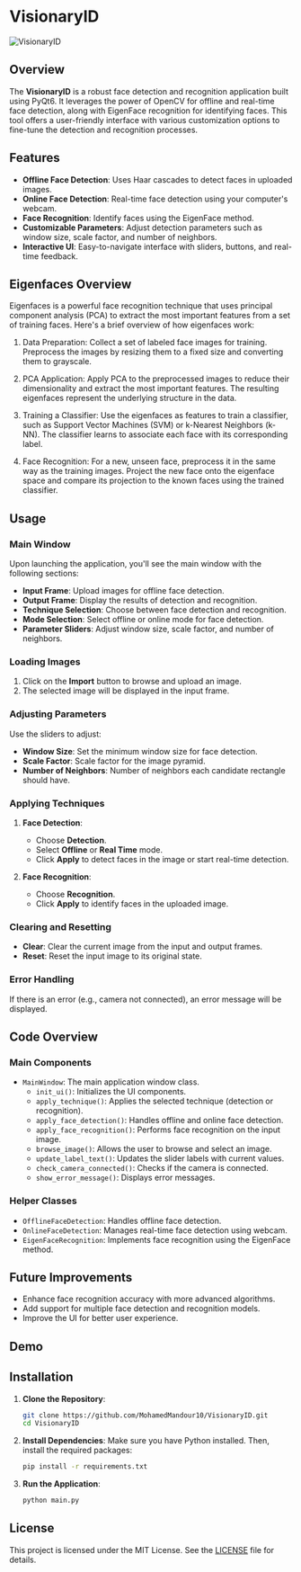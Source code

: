 # VisionaryID

![VisionaryID](https://i.ibb.co/TM69Fr0/FINAL-PROJECT.jpg)

## Overview

The **VisionaryID** is a robust face detection and recognition application built using PyQt6. It leverages the power of OpenCV for offline and real-time face detection, along with EigenFace recognition for identifying faces. This tool offers a user-friendly interface with various customization options to fine-tune the detection and recognition processes.

## Features

- **Offline Face Detection**: Uses Haar cascades to detect faces in uploaded images.
- **Online Face Detection**: Real-time face detection using your computer's webcam.
- **Face Recognition**: Identify faces using the EigenFace method.
- **Customizable Parameters**: Adjust detection parameters such as window size, scale factor, and number of neighbors.
- **Interactive UI**: Easy-to-navigate interface with sliders, buttons, and real-time feedback.

## Eigenfaces Overview
Eigenfaces is a powerful face recognition technique that uses principal component analysis (PCA) to extract the most important features from a set of training faces. Here's a brief overview of how eigenfaces work:

1. Data Preparation: Collect a set of labeled face images for training. Preprocess the images by resizing them to a fixed size and converting them to grayscale.

2. PCA Application: Apply PCA to the preprocessed images to reduce their dimensionality and extract the most important features. The resulting eigenfaces represent the underlying structure in the data.

3. Training a Classifier: Use the eigenfaces as features to train a classifier, such as Support Vector Machines (SVM) or k-Nearest Neighbors (k-NN). The classifier learns to associate each face with its corresponding label.

4. Face Recognition: For a new, unseen face, preprocess it in the same way as the training images. Project the new face onto the eigenface space and compare its projection to the known faces using the trained classifier.

## Usage

### Main Window

Upon launching the application, you'll see the main window with the following sections:

- **Input Frame**: Upload images for offline face detection.
- **Output Frame**: Display the results of detection and recognition.
- **Technique Selection**: Choose between face detection and recognition.
- **Mode Selection**: Select offline or online mode for face detection.
- **Parameter Sliders**: Adjust window size, scale factor, and number of neighbors.

### Loading Images

1. Click on the **Import** button to browse and upload an image.
2. The selected image will be displayed in the input frame.

### Adjusting Parameters

Use the sliders to adjust:
- **Window Size**: Set the minimum window size for face detection.
- **Scale Factor**: Scale factor for the image pyramid.
- **Number of Neighbors**: Number of neighbors each candidate rectangle should have.

### Applying Techniques

1. **Face Detection**:
    - Choose **Detection**.
    - Select **Offline** or **Real Time** mode.
    - Click **Apply** to detect faces in the image or start real-time detection.

2. **Face Recognition**:
    - Choose **Recognition**.
    - Click **Apply** to identify faces in the uploaded image.

### Clearing and Resetting

- **Clear**: Clear the current image from the input and output frames.
- **Reset**: Reset the input image to its original state.

### Error Handling

If there is an error (e.g., camera not connected), an error message will be displayed.

## Code Overview

### Main Components

- `MainWindow`: The main application window class.
    - `init_ui()`: Initializes the UI components.
    - `apply_technique()`: Applies the selected technique (detection or recognition).
    - `apply_face_detection()`: Handles offline and online face detection.
    - `apply_face_recognition()`: Performs face recognition on the input image.
    - `browse_image()`: Allows the user to browse and select an image.
    - `update_label_text()`: Updates the slider labels with current values.
    - `check_camera_connected()`: Checks if the camera is connected.
    - `show_error_message()`: Displays error messages.

### Helper Classes

- `OfflineFaceDetection`: Handles offline face detection.
- `OnlineFaceDetection`: Manages real-time face detection using webcam.
- `EigenFaceRecognition`: Implements face recognition using the EigenFace method.

## Future Improvements

- Enhance face recognition accuracy with more advanced algorithms.
- Add support for multiple face detection and recognition models.
- Improve the UI for better user experience.

## Demo


## Installation

1. **Clone the Repository**:
    ```sh
    git clone https://github.com/MohamedMandour10/VisionaryID.git
    cd VisionaryID
    ```

2. **Install Dependencies**:
    Make sure you have Python installed. Then, install the required packages:
    ```sh
    pip install -r requirements.txt
    ```

3. **Run the Application**:
    ```sh
    python main.py
    ```

## License

This project is licensed under the MIT License. See the [LICENSE](LICENSE) file for details.
